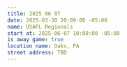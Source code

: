 ```yaml
---
title: 2025 06 07
date: 2025-03-30 20:09:00 -05:00
name: USAFL Regionals
start at: 2025-06-07 10:00:00 -05:00
is away game: true
location name: Oaks, PA
street address: TBD
---
```


